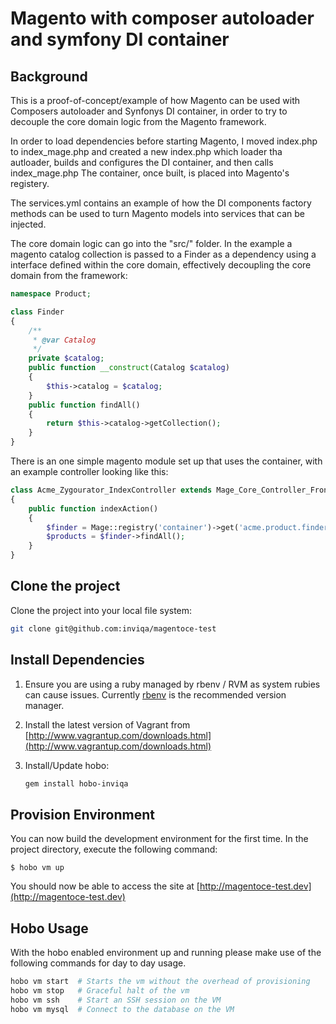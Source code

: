 # Magento with composer autoloader and symfony DI container

## Background

This is a proof-of-concept/example of how Magento can be used with Composers autoloader and Synfonys DI container, in order to try to decouple the core domain logic from the Magento framework.

In order to load dependencies before starting Magento, I moved index.php to index_mage.php and created a new index.php which loader tha autloader, builds and configures the DI container, and then calls index_mage.php
The container, once built, is placed into Magento's registery.

The services.yml contains an example of how the DI components factory methods can be used to turn Magento models into services that can be injected.

The core domain logic can go into the "src/" folder. In the example a magento catalog collection is passed to a Finder as a dependency using a interface defined within the core domain, effectively decoupling the core domain from the framework:
```php
namespace Product;

class Finder
{
    /**
     * @var Catalog
     */
    private $catalog;
    public function __construct(Catalog $catalog)
    {
        $this->catalog = $catalog;
    }
    public function findAll()
    {
        return $this->catalog->getCollection();
    }
}
```

There is an one simple magento module set up that uses the container, with an example controller looking like this:
```php
class Acme_Zygourator_IndexController extends Mage_Core_Controller_Front_Action
{
    public function indexAction()
    {
        $finder = Mage::registry('container')->get('acme.product.finder');
        $products = $finder->findAll();
    }
}
```

## Clone the project

Clone the project into your local file system:

```bash
git clone git@github.com:inviqa/magentoce-test
```

## Install Dependencies

1. Ensure you are using a ruby managed by rbenv / RVM as system rubies can cause issues. Currently [rbenv](https://github.com/sstephenson/rbenv) is the recommended version manager.

2. Install the latest version of Vagrant from [http://www.vagrantup.com/downloads.html](http://www.vagrantup.com/downloads.html)

3. Install/Update hobo:

    ```bash
    gem install hobo-inviqa
    ```
## Provision Environment

You can now build the development environment for the first time. In the project directory, execute the following command:

    $ hobo vm up

You should now be able to access the site at [http://magentoce-test.dev](http://magentoce-test.dev)

## Hobo Usage

With the hobo enabled environment up and running please make use of the following commands for day to day usage.

```bash
hobo vm start  # Starts the vm without the overhead of provisioning
hobo vm stop   # Graceful halt of the vm
hobo vm ssh    # Start an SSH session on the VM
hobo vm mysql  # Connect to the database on the VM
```
